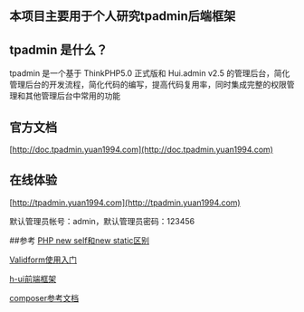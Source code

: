 ## 本项目主要用于个人研究tpadmin后端框架
## tpadmin 是什么？
tpadmin 是一个基于 ThinkPHP5.0 正式版和 Hui.admin v2.5 的管理后台，简化管理后台的开发流程，简化代码的编写，提高代码复用率，同时集成完整的权限管理和其他管理后台中常用的功能

## 官方文档
[http://doc.tpadmin.yuan1994.com](http://doc.tpadmin.yuan1994.com)

## 在线体验
[http://tpadmin.yuan1994.com](http://tpadmin.yuan1994.com) 

默认管理员帐号：admin，默认管理员密码：123456

##参考
[PHP new self和new static区别](http://memosa.xyz/web/2016/02/18/php-self-static.html)

[Validform使用入门](http://validform.rjboy.cn/document.html)

[h-ui前端框架](http://h-ui.net/Hui-overview.shtml)

[composer参考文档](http://docs.phpcomposer.com/)